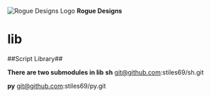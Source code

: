 ![Rogue Designs Logo](https://storage.googleapis.com/stiles-images/RogueLogo-256x158.png)
**Rogue Designs**
# lib

##Script Library##

**There are two submodules in lib**
**sh**
git@github.com:stiles69/sh.git

**py**
git@github.com:stiles69/py.git

